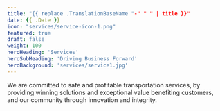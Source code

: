 ```yaml
---
title: "{{ replace .TranslationBaseName "-" " " | title }}"
date: {{ .Date }}
icon: "services/service-icon-1.png"
featured: true
draft: false
weight: 100
heroHeading: 'Services'
heroSubHeading: 'Driving Business Forward'
heroBackground: 'services/service1.jpg'
---
```


We are committed to safe and profitable transportation services, by providing winning solutions and exceptional value benefiting customers, and our community through innovation and integrity.